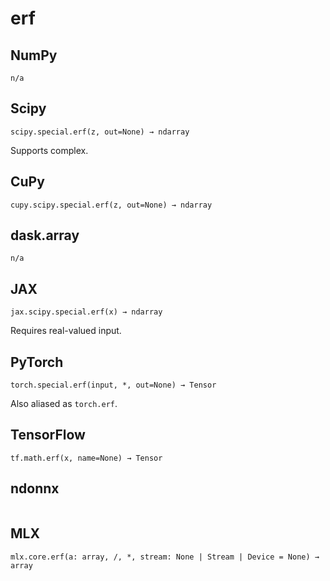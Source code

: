 # erf

## NumPy

```
n/a
```

## Scipy

```
scipy.special.erf(z, out=None) → ndarray
```

Supports complex.

## CuPy

```
cupy.scipy.special.erf(z, out=None) → ndarray
```

## dask.array

```
n/a
```

## JAX

```
jax.scipy.special.erf(x) → ndarray
```

Requires real-valued input.

## PyTorch

```
torch.special.erf(input, *, out=None) → Tensor
```

Also aliased as `torch.erf`.

## TensorFlow

```
tf.math.erf(x, name=None) → Tensor
```

## ndonnx

```

```

## MLX

```
mlx.core.erf(a: array, /, *, stream: None | Stream | Device = None) → array
```
